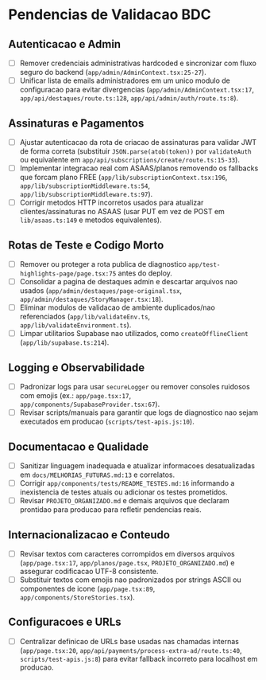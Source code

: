 ﻿# Pendencias de Validacao BDC

## Autenticacao e Admin
- [ ] Remover credenciais administrativas hardcoded e sincronizar com fluxo seguro do backend (`app/admin/AdminContext.tsx:25-27`).
- [ ] Unificar lista de emails administradores em um unico modulo de configuracao para evitar divergencias (`app/admin/AdminContext.tsx:17`, `app/api/destaques/route.ts:128`, `app/api/admin/auth/route.ts:8`).

## Assinaturas e Pagamentos
- [ ] Ajustar autenticacao da rota de criacao de assinaturas para validar JWT de forma correta (substituir `JSON.parse(atob(token))` por `validateAuth` ou equivalente em `app/api/subscriptions/create/route.ts:15-33`).
- [ ] Implementar integracao real com ASAAS/planos removendo os fallbacks que forcam plano FREE (`app/lib/subscriptionContext.tsx:196`, `app/lib/subscriptionMiddleware.ts:54`, `app/lib/subscriptionMiddleware.ts:97`).
- [ ] Corrigir metodos HTTP incorretos usados para atualizar clientes/assinaturas no ASAAS (usar PUT em vez de POST em `lib/asaas.ts:149` e metodos equivalentes).

## Rotas de Teste e Codigo Morto
- [ ] Remover ou proteger a rota publica de diagnostico `app/test-highlights-page/page.tsx:75` antes do deploy.
- [ ] Consolidar a pagina de destaques admin e descartar arquivos nao usados (`app/admin/destaques/page-original.tsx`, `app/admin/destaques/StoryManager.tsx:18`).
- [ ] Eliminar modulos de validacao de ambiente duplicados/nao referenciados (`app/lib/validateEnv.ts`, `app/lib/validateEnvironment.ts`).
- [ ] Limpar utilitarios Supabase nao utilizados, como `createOfflineClient` (`app/lib/supabase.ts:214`).

## Logging e Observabilidade
- [ ] Padronizar logs para usar `secureLogger` ou remover consoles ruidosos com emojis (ex.: `app/page.tsx:17`, `app/components/SupabaseProvider.tsx:67`).
- [ ] Revisar scripts/manuais para garantir que logs de diagnostico nao sejam executados em producao (`scripts/test-apis.js:10`).

## Documentacao e Qualidade
- [ ] Sanitizar linguagem inadequada e atualizar informacoes desatualizadas em `docs/MELHORIAS_FUTURAS.md:13` e correlatos.
- [ ] Corrigir `app/components/tests/README_TESTES.md:16` informando a inexistencia de testes atuais ou adicionar os testes prometidos.
- [ ] Revisar `PROJETO_ORGANIZADO.md` e demais arquivos que declaram prontidao para producao para refletir pendencias reais.

## Internacionalizacao e Conteudo
- [ ] Revisar textos com caracteres corrompidos em diversos arquivos (`app/page.tsx:17`, `app/planos/page.tsx`, `PROJETO_ORGANIZADO.md`) e assegurar codificacao UTF-8 consistente.
- [ ] Substituir textos com emojis nao padronizados por strings ASCII ou componentes de icone (`app/page.tsx:89`, `app/components/StoreStories.tsx`).

## Configuracoes e URLs
- [ ] Centralizar definicao de URLs base usadas nas chamadas internas (`app/page.tsx:20`, `app/api/payments/process-extra-ad/route.ts:40`, `scripts/test-apis.js:8`) para evitar fallback incorreto para localhost em producao.

